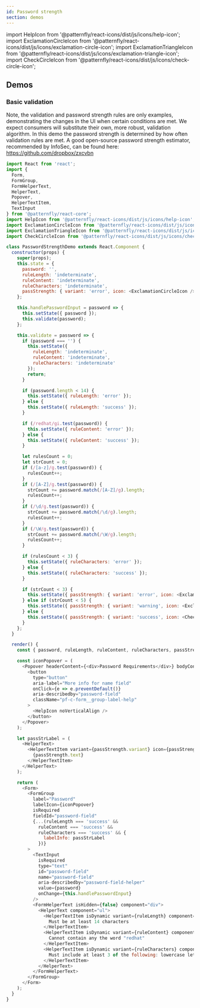 ```yaml
---
id: Password strength
section: demos
---
```


import HelpIcon from '@patternfly/react-icons/dist/js/icons/help-icon';
import ExclamationCircleIcon from '@patternfly/react-icons/dist/js/icons/exclamation-circle-icon';
import ExclamationTriangleIcon from '@patternfly/react-icons/dist/js/icons/exclamation-triangle-icon';
import CheckCircleIcon from '@patternfly/react-icons/dist/js/icons/check-circle-icon';

## Demos

### Basic validation

Note, the validation and password strength rules are only examples, demonstrating the changes in the UI when certain conditions are met. We expect consumers will substitute their own, more robust, validation algorithm. In this demo the password strength is determined by how often validation rules are met. A good open-source password strength estimator, recommended by InfoSec, can be found here: https://github.com/dropbox/zxcvbn

```js
import React from 'react';
import {
  Form,
  FormGroup,
  FormHelperText,
  HelperText,
  Popover,
  HelperTextItem,
  TextInput
} from '@patternfly/react-core';
import HelpIcon from '@patternfly/react-icons/dist/js/icons/help-icon';
import ExclamationCircleIcon from '@patternfly/react-icons/dist/js/icons/exclamation-circle-icon';
import ExclamationTriangleIcon from '@patternfly/react-icons/dist/js/icons/exclamation-triangle-icon';
import CheckCircleIcon from '@patternfly/react-icons/dist/js/icons/check-circle-icon';

class PasswordStrengthDemo extends React.Component {
  constructor(props) {
    super(props);
    this.state = {
      password: '',
      ruleLength: 'indeterminate',
      ruleContent: 'indeterminate',
      ruleCharacters: 'indeterminate',
      passStrength: { variant: 'error', icon: <ExclamationCircleIcon />, text: 'Weak' }
    };

    this.handlePasswordInput = password => {
      this.setState({ password });
      this.validate(password);
    };

    this.validate = password => {
      if (password === '') {
        this.setState({
          ruleLength: 'indeterminate',
          ruleContent: 'indeterminate',
          ruleCharacters: 'indeterminate'
        });
        return;
      }

      if (password.length < 14) {
        this.setState({ ruleLength: 'error' });
      } else {
        this.setState({ ruleLength: 'success' });
      }

      if (/redhat/gi.test(password)) {
        this.setState({ ruleContent: 'error' });
      } else {
        this.setState({ ruleContent: 'success' });
      }

      let rulesCount = 0;
      let strCount = 0;
      if (/[a-z]/g.test(password)) {
        rulesCount++;
      }
      if (/[A-Z]/g.test(password)) {
        strCount += password.match(/[A-Z]/g).length;
        rulesCount++;
      }
      if (/\d/g.test(password)) {
        strCount += password.match(/\d/g).length;
        rulesCount++;
      }
      if (/\W/g.test(password)) {
        strCount += password.match(/\W/g).length;
        rulesCount++;
      }

      if (rulesCount < 3) {
        this.setState({ ruleCharacters: 'error' });
      } else {
        this.setState({ ruleCharacters: 'success' });
      }

      if (strCount < 3) {
        this.setState({ passStrength: { variant: 'error', icon: <ExclamationCircleIcon />, text: 'Weak' } });
      } else if (strCount < 5) {
        this.setState({ passStrength: { variant: 'warning', icon: <ExclamationTriangleIcon />, text: 'Medium' } });
      } else {
        this.setState({ passStrength: { variant: 'success', icon: <CheckCircleIcon />, text: 'Strong' } });
      }
    };
  }

  render() {
    const { password, ruleLength, ruleContent, ruleCharacters, passStrength } = this.state;

    const iconPopover = (
      <Popover headerContent={<div>Password Requirements</div>} bodyContent={<div>Password rules</div>}>
        <button
          type="button"
          aria-label="More info for name field"
          onClick={e => e.preventDefault()}
          aria-describedby="password-field"
          className="pf-c-form__group-label-help"
        >
          <HelpIcon noVerticalAlign />
        </button>
      </Popover>
    );

    let passStrLabel = (
      <HelperText>
        <HelperTextItem variant={passStrength.variant} icon={passStrength.icon}>
          {passStrength.text}
        </HelperTextItem>
      </HelperText>
    );

    return (
      <Form>
        <FormGroup
          label="Password"
          labelIcon={iconPopover}
          isRequired
          fieldId="password-field"
          {...(ruleLength === 'success' &&
            ruleContent === 'success' &&
            ruleCharacters === 'success' && {
              labelInfo: passStrLabel
            })}
        >
          <TextInput
            isRequired
            type="text"
            id="password-field"
            name="password-field"
            aria-describedby="password-field-helper"
            value={password}
            onChange={this.handlePasswordInput}
          />
          <FormHelperText isHidden={false} component="div">
            <HelperText component="ul">
              <HelperTextItem isDynamic variant={ruleLength} component="li">
                Must be at least 14 characters
              </HelperTextItem>
              <HelperTextItem isDynamic variant={ruleContent} component="li">
                Cannot contain any the word "redhat"
              </HelperTextItem>
              <HelperTextItem isDynamic variant={ruleCharacters} component="li">
                Must include at least 3 of the following: lowercase letter, uppercase letters, numbers, symbols
              </HelperTextItem>
            </HelperText>
          </FormHelperText>
        </FormGroup>
      </Form>
    );
  }
}
```
